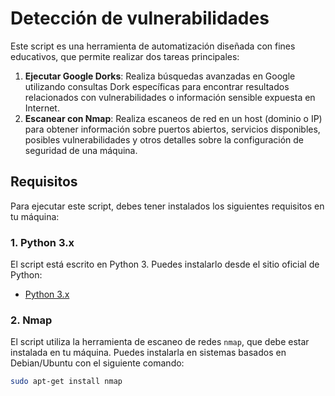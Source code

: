 # Detección de vulnerabilidades 

Este script es una herramienta de automatización diseñada con fines educativos, que permite realizar dos tareas principales:

1. **Ejecutar Google Dorks**: Realiza búsquedas avanzadas en Google utilizando consultas Dork específicas para encontrar resultados relacionados con vulnerabilidades o información sensible expuesta en Internet.
2. **Escanear con Nmap**: Realiza escaneos de red en un host (dominio o IP) para obtener información sobre puertos abiertos, servicios disponibles, posibles vulnerabilidades y otros detalles sobre la configuración de seguridad de una máquina.

## Requisitos

Para ejecutar este script, debes tener instalados los siguientes requisitos en tu máquina:

### 1. **Python 3.x**
El script está escrito en Python 3. Puedes instalarlo desde el sitio oficial de Python:
- [Python 3.x](https://www.python.org/)

### 2. **Nmap**
El script utiliza la herramienta de escaneo de redes `nmap`, que debe estar instalada en tu máquina. Puedes instalarla en sistemas basados en Debian/Ubuntu con el siguiente comando:

```bash
sudo apt-get install nmap
